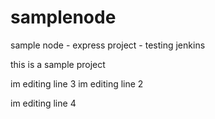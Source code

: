 # samplenode
sample node - express project - testing jenkins

this is a sample project


im editing line 3
im editing line 2

im editing line 4
